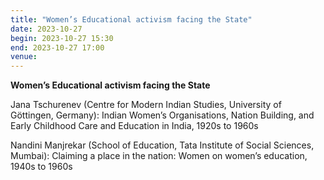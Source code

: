 ```yaml
---
title: "Women’s Educational activism facing the State"
date: 2023-10-27
begin: 2023-10-27 15:30
end: 2023-10-27 17:00
venue:
---
```


**Women’s Educational activism facing the State**

Jana Tschurenev (Centre for Modern Indian Studies, University of Göttingen, Germany): Indian Women’s Organisations, Nation Building, and Early Childhood Care and Education in India, 1920s to 1960s

Nandini Manjrekar (School of Education, Tata Institute of Social Sciences, Mumbai): Claiming a place in the nation: Women on women’s education, 1940s to 1960s



